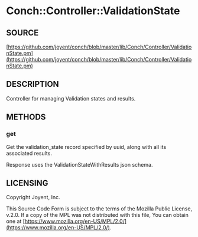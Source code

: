 # Conch::Controller::ValidationState

## SOURCE

[https://github.com/joyent/conch/blob/master/lib/Conch/Controller/ValidationState.pm](https://github.com/joyent/conch/blob/master/lib/Conch/Controller/ValidationState.pm)

## DESCRIPTION

Controller for managing Validation states and results.

## METHODS

### get

Get the validation\_state record specified by uuid, along with all its associated results.

Response uses the ValidationStateWithResults json schema.

## LICENSING

Copyright Joyent, Inc.

This Source Code Form is subject to the terms of the Mozilla Public License,
v.2.0. If a copy of the MPL was not distributed with this file, You can obtain
one at [https://www.mozilla.org/en-US/MPL/2.0/](https://www.mozilla.org/en-US/MPL/2.0/).
